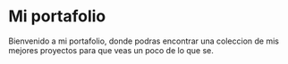 # Mi portafolio
Bienvenido a mi portafolio, donde podras encontrar una coleccion de mis mejores proyectos para que veas un poco de lo que se.
